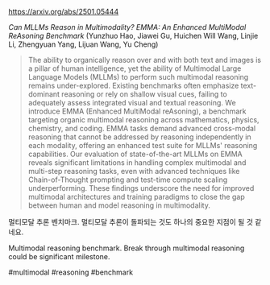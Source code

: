https://arxiv.org/abs/2501.05444

*Can MLLMs Reason in Multimodality? EMMA: An Enhanced MultiModal ReAsoning Benchmark* (Yunzhuo Hao, Jiawei Gu, Huichen Will Wang, Linjie Li, Zhengyuan Yang, Lijuan Wang, Yu Cheng)

> The ability to organically reason over and with both text and images is a pillar of human intelligence, yet the ability of Multimodal Large Language Models (MLLMs) to perform such multimodal reasoning remains under-explored. Existing benchmarks often emphasize text-dominant reasoning or rely on shallow visual cues, failing to adequately assess integrated visual and textual reasoning. We introduce EMMA (Enhanced MultiModal reAsoning), a benchmark targeting organic multimodal reasoning across mathematics, physics, chemistry, and coding. EMMA tasks demand advanced cross-modal reasoning that cannot be addressed by reasoning independently in each modality, offering an enhanced test suite for MLLMs' reasoning capabilities. Our evaluation of state-of-the-art MLLMs on EMMA reveals significant limitations in handling complex multimodal and multi-step reasoning tasks, even with advanced techniques like Chain-of-Thought prompting and test-time compute scaling underperforming. These findings underscore the need for improved multimodal architectures and training paradigms to close the gap between human and model reasoning in multimodality.

멀티모달 추론 벤치마크. 멀티모달 추론이 돌파되는 것도 하나의 중요한 지점이 될 것 같네요.

<english>
Multimodal reasoning benchmark. Break through multimodal reasoning could be significant milestone.
</english>

#multimodal #reasoning #benchmark 